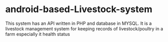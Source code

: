 # android-based-Livestock-system
This system  has an API written in PHP and database in MYSQL. It is a livestock management system for keeping records of livestock/poultry in a farm especially it health status
